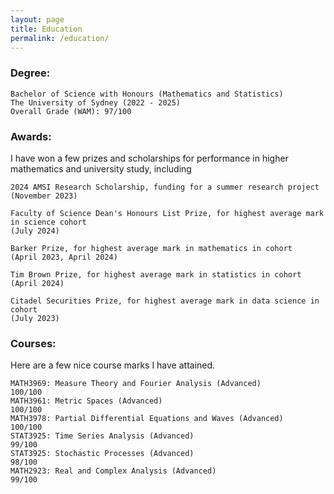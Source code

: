 ```yaml
---
layout: page
title: Education
permalink: /education/
---
```


### Degree:
```
Bachelor of Science with Honours (Mathematics and Statistics)
The University of Sydney (2022 - 2025)
Overall Grade (WAM): 97/100
```

### Awards:
I have won a few prizes and scholarships for performance in higher mathematics and university study, including
```
2024 AMSI Research Scholarship, funding for a summer research project
(November 2023)

Faculty of Science Dean's Honours List Prize, for highest average mark in science cohort
(July 2024)

Barker Prize, for highest average mark in mathematics in cohort     
(April 2023, April 2024)

Tim Brown Prize, for highest average mark in statistics in cohort
(April 2024)

Citadel Securities Prize, for highest average mark in data science in cohort 
(July 2023)
```

### Courses:
Here are a few nice course marks I have attained.
```
MATH3969: Measure Theory and Fourier Analysis (Advanced)         100/100
MATH3961: Metric Spaces (Advanced)                               100/100
MATH3978: Partial Differential Equations and Waves (Advanced)    100/100
STAT3925: Time Series Analysis (Advanced)                         99/100
STAT3925: Stochastic Processes (Advanced)                         98/100
MATH2923: Real and Complex Analysis (Advanced)                    99/100
```
